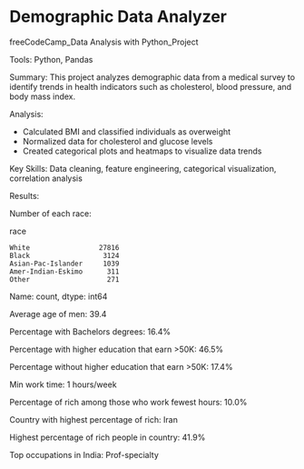# Demographic Data Analyzer
freeCodeCamp_Data Analysis with Python_Project 

Tools: Python, Pandas

Summary: This project analyzes demographic data from a medical survey to identify trends in health indicators such as cholesterol, blood pressure, and body mass index.

Analysis:
- Calculated BMI and classified individuals as overweight
- Normalized data for cholesterol and glucose levels
- Created categorical plots and heatmaps to visualize data trends

Key Skills: Data cleaning, feature engineering, categorical visualization, correlation analysis

Results:

Number of each race:
 
 race

    White                 27816
    Black                  3124
    Asian-Pac-Islander     1039
    Amer-Indian-Eskimo      311
    Other                   271
Name: count, dtype: int64

Average age of men: 39.4

Percentage with Bachelors degrees: 16.4%

Percentage with higher education that earn >50K: 46.5%

Percentage without higher education that earn >50K: 17.4%

Min work time: 1 hours/week

Percentage of rich among those who work fewest hours: 10.0%

Country with highest percentage of rich: Iran

Highest percentage of rich people in country: 41.9%

Top occupations in India: Prof-specialty